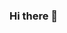 ### Hi there 👋

<!--
**Cloud11665/Cloud11665** is a ✨ _special_ ✨ repository because its `README.md` (this file) appears on your GitHub profile.

Here are some ideas to get you started:

- 🔭 I’m currently working on private python projects
- 🌱 I’m currently learning python/js
- 👯 I’m looking to collaborate on ...
- 🤔 I’m looking for help with ...
- 💬 Ask me about Java ill ask you to leave
- 📫 How to reach me: twitter @wdg_cloud
- 😄 Pronouns: normal person, not a degenerate
- ⚡ Fun fact: ima weeb
-->
